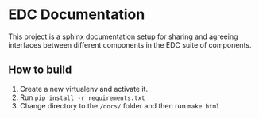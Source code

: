 # EDC Documentation

This project is a sphinx documentation setup for sharing and agreeing interfaces
between different components in the EDC suite of components.

## How to build

1. Create a new virtualenv and activate it.
2. Run `pip install -r requirements.txt`
3. Change directory to the `/docs/` folder and then run `make html`
